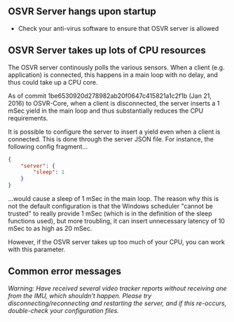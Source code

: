 ## OSVR Server hangs upon startup
- Check your anti-virus software to ensure that OSVR server is allowed

## OSVR Server takes up lots of CPU resources
The OSVR server continously polls the various sensors. When a client (e.g. application) is connected, this happens in a main loop with no delay, and thus could take up a CPU core. 

As of commit 1be6530920d278982ab20f0647c415821a1c2f1b (Jan 21, 2016) to OSVR-Core, when a client is disconnected, the server inserts a 1 mSec yield in the main loop and thus substantially reduces the CPU requirements.

It is possible to configure the server to insert a yield even when a client is connected. This is done through the server JSON file. For instance, the following config fragment...

```json
{
	"server": {
		"sleep": 1
	}
}
```

...would cause a sleep of 1 mSec in the main loop. The reason why this is not the default configuration is that the Windows scheduler "cannot be trusted" to really provide 1 mSec (which is in the definition of the sleep functions used), but more troubling, it can insert unnecessary latency of 10 mSec to as high as 20 mSec.

However, if the OSVR server takes up too much of your CPU, you can work with this parameter.

## Common error messages
*Warning: Have received several video tracker reports without receiving one from the IMU, which shouldn't happen.  Please try disconnecting/reconnecting and restarting the server, and if this re-occurs, double-check your configuration files.*

